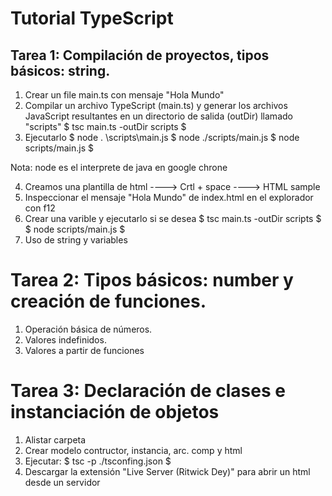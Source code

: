 
# Tutorial TypeScript

## Tarea 1: Compilación de proyectos, tipos básicos: string.

1. Crear un file main.ts con mensaje "Hola Mundo"
2. Compilar un archivo TypeScript (main.ts) y generar los archivos JavaScript resultantes en un directorio de salida (outDir) llamado "scripts"
$        tsc main.ts -outDir scripts $
3. Ejecutarlo
$        node . \scripts\main.js
$        node ./scripts/main.js
$        node scripts/main.js $

Nota: node es el interprete de java en google chrone

4. Creamos una plantilla de html ----> Crtl + space ----> HTML sample
5. Inspeccionar el mensaje "Hola Mundo" de index.html en el explorador con f12
6. Crear una varible y ejecutarlo si se desea
$        tsc main.ts -outDir scripts $
$        node scripts/main.js $
7. Uso de string y variables


# Tarea 2: Tipos básicos: number y creación de funciones.

1. Operación básica de números.
2. Valores indefinidos.
3. Valores a partir de funciones

# Tarea 3: Declaración de clases e instanciación de objetos

1. Alistar carpeta
2. Crear modelo contructor, instancia, arc. comp y html
3. Ejecutar:
$        tsc -p ./tsconfing.json        $
4. Descargar la extensión "Live Server (Ritwick Dey)" para abrir un html desde un servidor
